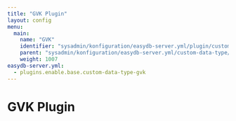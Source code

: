 ```yaml
---
title: "GVK Plugin"
layout: config
menu:
  main:
    name: "GVK"
    identifier: "sysadmin/konfiguration/easydb-server.yml/plugin/custom-data-type/gvk"
    parent: "sysadmin/konfiguration/easydb-server.yml/custom-data-type/plugin"
    weight: 1007
easydb-server.yml:
  - plugins.enable.base.custom-data-type-gvk
---
```

# GVK Plugin